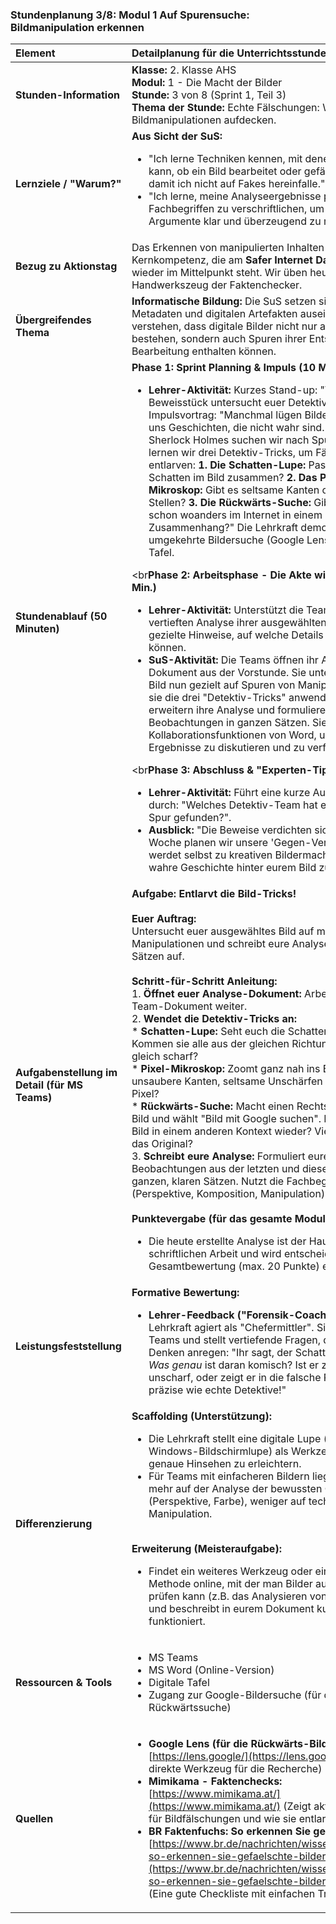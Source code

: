 ### **Stundenplanung 3/8: Modul 1 Auf Spurensuche: Bildmanipulation erkennen**

| **Element** | **Detailplanung für die Unterrichtsstunde** |
| :--- | :--- |
| **Stunden-Information** | **Klasse:** 2. Klasse AHS<br>**Modul:** 1 - Die Macht der Bilder<br>**Stunde:** 3 von 8 (Sprint 1, Teil 3)<br>**Thema der Stunde:** Echte Fälschungen: Wie wir Bildmanipulationen aufdecken. |
| **Lernziele / "Warum?"** | **Aus Sicht der SuS:**<br><ul><li>"Ich lerne Techniken kennen, mit denen ich erkennen kann, ob ein Bild bearbeitet oder gefälscht wurde, damit ich nicht auf Fakes hereinfalle."</li><li>"Ich lerne, meine Analyseergebnisse präzise und mit Fachbegriffen zu verschriftlichen, um meine Argumente klar und überzeugend zu machen."</li></ul> |
| **Bezug zu Aktionstag** | Das Erkennen von manipulierten Inhalten ist eine Kernkompetenz, die am **Safer Internet Day** immer wieder im Mittelpunkt steht. Wir üben heute das Handwerkszeug der Faktenchecker. |
| **Übergreifendes Thema** | **Informatische Bildung:** Die SuS setzen sich indirekt mit Metadaten und digitalen Artefakten auseinander. Sie verstehen, dass digitale Bilder nicht nur aus Pixeln bestehen, sondern auch Spuren ihrer Entstehung und Bearbeitung enthalten können. |
| **Stundenablauf (50 Minuten)** | **Phase 1: Sprint Planning & Impuls (10 Min.)**<br><ul><li>**Lehrer-Aktivität:** Kurzes Stand-up: "Welches Beweisstück untersucht euer Detektivbüro?". Impulsvortrag: "Manchmal lügen Bilder. Sie erzählen uns Geschichten, die nicht wahr sind. Aber wie Sherlock Holmes suchen wir nach Spuren! Heute lernen wir drei Detektiv-Tricks, um Fälschungen zu entlarven: **1. Die Schatten-Lupe:** Passen die Schatten im Bild zusammen? **2. Das Pixel-Mikroskop:** Gibt es seltsame Kanten oder unscharfe Stellen? **3. Die Rückwärts-Suche:** Gibt es das Bild schon woanders im Internet in einem anderen Zusammenhang?" Die Lehrkraft demonstriert die umgekehrte Bildersuche (Google Lens) live an der Tafel.</li></ul><br**Phase 2: Arbeitsphase - Die Akte wird dicker (30 Min.)**<br><ul><li>**Lehrer-Aktivität:** Unterstützt die Teams bei der vertieften Analyse ihrer ausgewählten Bilder. Gibt gezielte Hinweise, auf welche Details sie achten können.</li><li>**SuS-Aktivität:** Die Teams öffnen ihr Analyse-Dokument aus der Vorstunde. Sie untersuchen ihr Bild nun gezielt auf Spuren von Manipulation, indem sie die drei "Detektiv-Tricks" anwenden. Sie erweitern ihre Analyse und formulieren ihre Beobachtungen in ganzen Sätzen. Sie nutzen die Kollaborationsfunktionen von Word, um ihre Ergebnisse zu diskutieren und zu verfeinern.</li></ul><br**Phase 3: Abschluss & "Experten-Tipp" (10 Min.)**<br><ul><li>**Lehrer-Aktivität:** Führt eine kurze Austauschrunde durch: "Welches Detektiv-Team hat eine verdächtige Spur gefunden?".</li><li>**Ausblick:** "Die Beweise verdichten sich! Nächste Woche planen wir unsere 'Gegen-Version'. Ihr werdet selbst zu kreativen Bildermachern, um die wahre Geschichte hinter eurem Bild zu erzählen."</li></ul> |
| **Aufgabenstellung im Detail (für MS Teams)** | **Aufgabe: Entlarvt die Bild-Tricks!**<br><br>**Euer Auftrag:**<br>Untersucht euer ausgewähltes Bild auf mögliche Manipulationen und schreibt eure Analyse in ganzen Sätzen auf.<br><br>**Schritt-für-Schritt Anleitung:**<br>1.  **Öffnet euer Analyse-Dokument:** Arbeitet in eurem Team-Dokument weiter.<br>2.  **Wendet die Detektiv-Tricks an:**<br>    *   **Schatten-Lupe:** Seht euch die Schatten genau an. Kommen sie alle aus der gleichen Richtung? Sind sie gleich scharf?<br>    *   **Pixel-Mikroskop:** Zoomt ganz nah ins Bild. Seht ihr unsaubere Kanten, seltsame Unschärfen oder komische Pixel?<br>    *   **Rückwärts-Suche:** Macht einen Rechtsklick auf euer Bild und wählt "Bild mit Google suchen". Findet ihr das Bild in einem anderen Kontext wieder? Vielleicht sogar das Original?<br>3.  **Schreibt eure Analyse:** Formuliert eure Beobachtungen aus der letzten und dieser Stunde in ganzen, klaren Sätzen. Nutzt die Fachbegriffe (Perspektive, Komposition, Manipulation).<br><br>**Punktevergabe (für das gesamte Modul):**<br><ul><li>Die heute erstellte Analyse ist der Hauptteil der schriftlichen Arbeit und wird entscheidend in die Gesamtbewertung (max. 20 Punkte) einfließen.</li></ul> |
| **Leistungsfeststellung** | **Formative Bewertung:**<br><ul><li>**Lehrer-Feedback ("Forensik-Coaching"):** Die Lehrkraft agiert als "Chefermittler". Sie geht zu den Teams und stellt vertiefende Fragen, die das kritische Denken anregen: "Ihr sagt, der Schatten ist komisch. *Was genau* ist daran komisch? Ist er zu dunkel, zu unscharf, oder zeigt er in die falsche Richtung? Seid präzise wie echte Detektive!"</li></ul> |
| **Differenzierung** | **Scaffolding (Unterstützung):**<br><ul><li>Die Lehrkraft stellt eine digitale Lupe (z.B. die Windows-Bildschirmlupe) als Werkzeug vor, um das genaue Hinsehen zu erleichtern.</li><li>Für Teams mit einfacheren Bildern liegt der Fokus mehr auf der Analyse der bewussten Gestaltung (Perspektive, Farbe), weniger auf technischer Manipulation.</li></ul><br>**Erweiterung (Meisteraufgabe):**<br><ul><li>Findet ein weiteres Werkzeug oder eine weitere Methode online, mit der man Bilder auf Echtheit prüfen kann (z.B. das Analysieren von Metadaten) und beschreibt in eurem Dokument kurz, wie es funktioniert.</li></ul> |
| **Ressourcen & Tools** | <ul><li>MS Teams</li><li>MS Word (Online-Version)</li><li>Digitale Tafel</li><li>Zugang zur Google-Bildersuche (für die Rückwärtssuche)</li></ul> |
| **Quellen**| <ul><li>**Google Lens (für die Rückwärts-Bildersuche):** [https://lens.google/](https://lens.google/) (Das direkte Werkzeug für die Recherche)</li><li>**Mimikama - Faktenchecks:** [https://www.mimikama.at/](https://www.mimikama.at/) (Zeigt aktuelle Beispiele für Bildfälschungen und wie sie entlarvt werden)</li><li>**BR Faktenfuchs: So erkennen Sie gefälschte Bilder:** [https://www.br.de/nachrichten/wissen/faktenfuchs-so-erkennen-sie-gefaelschte-bilder,S5P734c](https://www.br.de/nachrichten/wissen/faktenfuchs-so-erkennen-sie-gefaelschte-bilder,S5P734c) (Eine gute Checkliste mit einfachen Tricks)</li></ul> |

